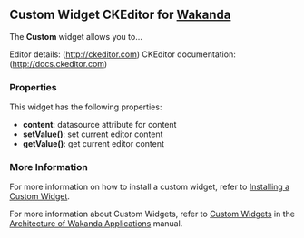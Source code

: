 ## Custom Widget CKEditor for [Wakanda](http://wakanda.org)
The __Custom__ widget allows you to...

Editor details: (http://ckeditor.com)
CKEditor documentation: (http://docs.ckeditor.com)

### Properties
This widget has the following properties:

* __content__: datasource attribute for content
* __setValue()__: set current editor content
* __getValue()__: get current editor content

### More Information
For more information on how to install a custom widget, refer to [Installing a Custom Widget](http://doc.wakanda.org/WakandaStudio0/help/Title/en/page3869.html#1027761).

For more information about Custom Widgets, refer to [Custom Widgets](http://doc.wakanda.org/Wakanda0.v5/help/Title/en/page3863.html "Custom Widgets") in the [Architecture of Wakanda Applications](http://doc.wakanda.org/Wakanda0.v5/help/Title/en/page3844.html "Architecture of Wakanda Applications") manual.
